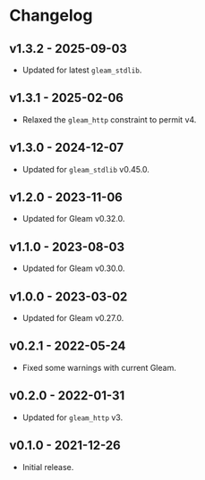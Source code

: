 # Changelog

## v1.3.2 - 2025-09-03

- Updated for latest `gleam_stdlib`.

## v1.3.1 - 2025-02-06

- Relaxed the `gleam_http` constraint to permit v4.

## v1.3.0 - 2024-12-07

- Updated for `gleam_stdlib` v0.45.0.

## v1.2.0 - 2023-11-06

- Updated for Gleam v0.32.0.

## v1.1.0 - 2023-08-03

- Updated for Gleam v0.30.0.

## v1.0.0 - 2023-03-02

- Updated for Gleam v0.27.0.

## v0.2.1 - 2022-05-24

- Fixed some warnings with current Gleam.

## v0.2.0 - 2022-01-31

- Updated for `gleam_http` v3.

## v0.1.0 - 2021-12-26

- Initial release.
